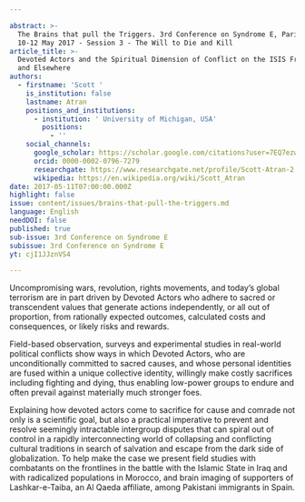 ```yaml
---

abstract: >-
  The Brains that pull the Triggers. 3rd Conference on Syndrome E, Paris IAS,
  10-12 May 2017 - Session 3 - The Will to Die and Kill
article_title: >-
  Devoted Actors and the Spiritual Dimension of Conflict on the ISIS Frontline
  and Elsewhere
authors:
  - firstname: 'Scott '
    is_institution: false
    lastname: Atran
    positions_and_institutions:
      - institution: ' University of Michigan, USA'
        positions:
          - ''
    social_channels:
      google_scholar: https://scholar.google.com/citations?user=7EQ7ezwAAAAJ&hl=en
      orcid: 0000-0002-0796-7279
      researchgate: https://www.researchgate.net/profile/Scott-Atran-2
      wikipedia: https://en.wikipedia.org/wiki/Scott_Atran
date: 2017-05-11T07:00:00.000Z
highlight: false
issue: content/issues/brains-that-pull-the-triggers.md
language: English
needDOI: false
published: true
sub-issue: 3rd Conference on Syndrome E
subissue: 3rd Conference on Syndrome E
yt: cjI1JJznVS4

---
```



Uncompromising wars, revolution, rights movements, and today’s global terrorism are in part driven by Devoted Actors who adhere to sacred or transcendent values that generate actions independently, or all out of proportion, from rationally expected outcomes, calculated costs and consequences, or likely risks and rewards. 

Field-based observation, surveys and experimental studies in real-world political conflicts show ways in which Devoted Actors, who are unconditionally committed to sacred causes, and whose personal identities are fused within a unique collective identity, willingly make costly sacrifices including fighting and dying, thus enabling low-power groups to endure and often prevail against materially much stronger foes. 

Explaining how devoted actors come to sacrifice for cause and comrade not only is a scientific goal, but also a practical imperative to prevent and resolve seemingly intractable intergroup disputes that can spiral out of control in a rapidly interconnecting world of collapsing and conflicting cultural traditions in search of salvation and escape from the dark side of globalization. To help make the case we present field studies with combatants on the frontlines in the battle with the Islamic State in Iraq and with radicalized populations in Morocco, and brain imaging of supporters of Lashkar-e-Taiba, an Al Qaeda affiliate, among Pakistani immigrants in Spain.

<Youtube yt="cjI1JJznVS4" caption="Devoted Actors and the Spiritual Dimension of Conflict on the ISIS Frontline and Elsewhere"></Youtube>